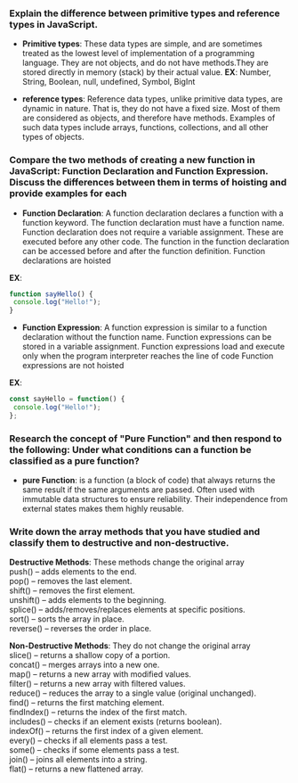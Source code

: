 ### Explain the difference between primitive types and reference types in JavaScript.
 - **Primitive types**: These data types are simple, and are sometimes treated as the lowest level of implementation of a programming language. They are not objects, and do not have methods.They are stored directly in memory (stack) by their actual value.
 **EX**: Number, String, Boolean, null, undefined, Symbol, BigInt


 - **reference types**: Reference data types, unlike primitive data types, are dynamic in nature. That is, they do not have a fixed size.
 Most of them are considered as objects, and therefore have methods. Examples of such data types include arrays, functions, collections, and all other types of objects.



### Compare the two methods of creating a new function in JavaScript: Function Declaration and Function Expression. Discuss the differences between them in terms of hoisting and provide examples for each

 - **Function Declaration**: A function declaration declares a function with a function keyword. 
 The function declaration must have a function name.
 Function declaration does not require a variable assignment.
 These are executed before any other code.
 The function in the function declaration can be accessed before and after the  function definition.
 Function declarations are hoisted

 **EX**:
 ```javascript
 function sayHello() {
  console.log("Hello!");
 }
 ```
 - **Function Expression**:
 A function expression is similar to a function declaration without the function name.
 Function expressions can be stored in a variable assignment.
 Function expressions load and execute only when the program interpreter reaches the line of code
 Function expressions are not hoisted
 
 **EX**: 
 ```javascript
 const sayHello = function() {
  console.log("Hello!");
 };
 ```


### Research the concept of "Pure Function" and then respond to the following: Under what conditions can a function be classified as a pure function?

 - **pure Function**: 
 is a function (a block of code) that always returns the same result if the same arguments are passed.
 Often used with immutable data structures to ensure reliability.
 Their independence from external states makes them highly reusable.


### Write down the array methods that you have studied and classify them to destructive and non-destructive.

**Destructive Methods**: These methods change the original array  
push() – adds elements to the end.  
pop() – removes the last element.  
shift() – removes the first element.  
unshift() – adds elements to the beginning.  
splice() – adds/removes/replaces elements at specific positions.  
sort() – sorts the array in place.  
reverse() – reverses the order in place.  

**Non-Destructive Methods**: They do not change the original array  
slice() – returns a shallow copy of a portion.  
concat() – merges arrays into a new one.  
map() – returns a new array with modified values.  
filter() – returns a new array with filtered values.  
reduce() – reduces the array to a single value (original unchanged).  
find() – returns the first matching element.  
findIndex() – returns the index of the first match.  
includes() – checks if an element exists (returns boolean).  
indexOf() – returns the first index of a given element.  
every() – checks if all elements pass a test.  
some() – checks if some elements pass a test.  
join() – joins all elements into a string.  
flat() – returns a new flattened array.  







